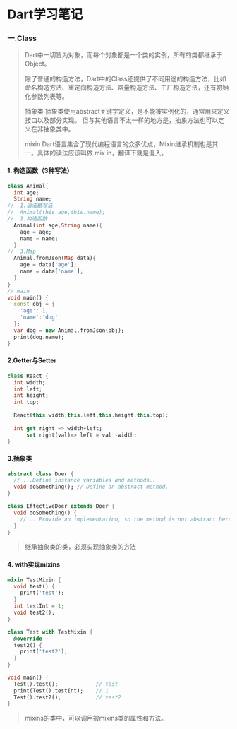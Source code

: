 #  Dart学习笔记

### 一.Class

>
> Dart中一切皆为对象，而每个对象都是一个类的实例，所有的类都继承于Object。
>
> 除了普通的构造方法，Dart中的Class还提供了不同用途的构造方法，比如命名构造方法、重定向构造方法、常量构造方法、工厂构造方法，还有初始化参数列表等。
>
> 抽象类
> 抽象类使用abstract关键字定义，是不能被实例化的，通常用来定义接口以及部分实现。
> 但与其他语言不太一样的地方是，抽象方法也可以定义在非抽象类中。
>
> mixin
> Dart语言集合了现代编程语言的众多优点，Mixin继承机制也是其一。具体的读法应该叫做 mix in，翻译下就是混入。

#### 1. 构造函数（3种写法）

```dart
class Animal{
  int age;
  String name;
//  1.语法糖写法
//  Animal(this.age,this.name);
//  2.构造函数
  Animal(int age,String name){
    age = age;
    name = name;
  }
//  3.Map
  Animal.fromJson(Map data){
    age = data['age'];
    name = data['name'];
  }
}
// main
void main() {
  const obj = {
    'age': 1,
    'name':'dog'
  };
  var dog = new Animal.fromJson(obj);
  print(dog.name);
}
```

#### 2.Getter与Setter

```dart
class React {
  int width;
  int left;
  int height;
  int top;
    
  React(this.width,this.left,this.height,this.top);
    
  int get right => width+left;
      set right(val)=> left = val -width;
}
```

#### 3.抽象类

```dart
abstract class Doer {
  // ...Define instance variables and methods...
  void doSomething(); // Define an abstract method.
}

class EffectiveDoer extends Doer {
  void doSomething() {
    // ...Provide an implementation, so the method is not abstract here...
  }
}
```

> 继承抽象类的类，必须实现抽象类的方法

#### 4. with实现mixins

```dart
mixin TestMixin {
  void test() {
    print('test');
  }
  int testInt = 1;
  void test2();
}

class Test with TestMixin {
  @override
  test2() {
    print('test2');
  }
}

void main() {
  Test().test();            // test
  print(Test().testInt);    // 1
  Test().test2();           // test2
}
```

> mixins的类中，可以调用被mixins类的属性和方法。